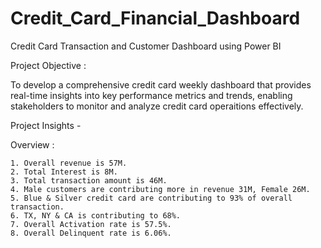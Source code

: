 # Credit_Card_Financial_Dashboard
Credit Card Transaction and Customer Dashboard using Power BI


Project Objective :

To develop a comprehensive credit card weekly dashboard that provides real-time insights into key performance metrics and trends, enabling stakeholders to monitor and analyze credit card operaitions effectively.


Project Insights - 

Overview : 

    1. Overall revenue is 57M.
    2. Total Interest is 8M.
    3. Total transaction amount is 46M.
    4. Male customers are contributing more in revenue 31M, Female 26M.
    5. Blue & Silver credit card are contributing to 93% of overall transaction.
    6. TX, NY & CA is contributing to 68%.
    7. Overall Activation rate is 57.5%.
    8. Overall Delinquent rate is 6.06%.
